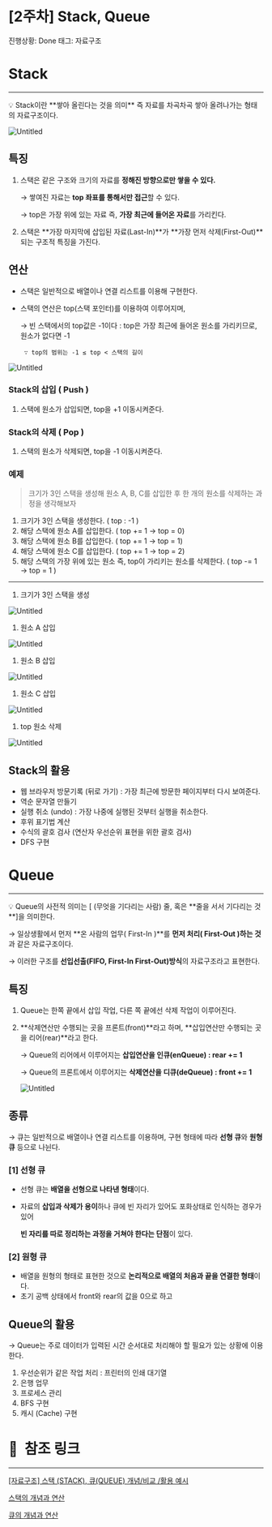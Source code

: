 # [2주차] Stack, Queue

진행상황: Done
태그: 자료구조

# Stack

---

<aside>
💡 Stack이란 **쌓아 올린다는 것을 의미** 즉 자료를 차곡차곡 쌓아 올려나가는 형태의 자료구조이다.

</aside>

![Untitled](../assets/week2_2_1.png)

## 특징

1. 스택은 같은 구조와 크기의 자료를 **정해진 방향으로만 쌓을 수 있다.**
    
    → 쌓여진 자료는 **top 좌표를 통해서만 접근**할 수 있다.
    
    → top은 가장 위에 있는 자료 즉, **가장 최근에 들어온 자료**를 가리킨다.
    
2. 스택은 **가장 마지막에 삽입된 자료(Last-In)**가 **가장 먼저 삭제(First-Out)**되는 구조적 특징을 가진다.

## 연산

- 스택은 일반적으로 배열이나 연결 리스트를 이용해 구현한다.
- 스택의 연산은 top(스택 포인터)를 이용하여 이루어지며,
    
    → 빈 스택에서의 top값은 -1이다 : top은 가장 최근에 들어온 원소를 가리키므로, 원소가 없다면 -1
    
       ∵ top의 범위는 -1 ≤ top < 스택의 길이
    

![Untitled](../assets/week2_2_2.png)

### Stack의 삽입 ( Push )

1. 스택에 원소가 삽입되면, top을 +1 이동시켜준다.

### Stack의 삭제 ( Pop )

1. 스택의 원소가 삭제되면, top을 -1 이동시켜준다.

### 예제

> 크기가 3인 스택을 생성해 원소 A, B, C를 삽입한 후 한 개의 원소를 삭제하는 과정을 생각해보자
> 
1. 크기가 3인 스택을 생성한다. ( top : -1 )
2. 해당 스택에 원소 A를 삽입한다. ( top += 1 → top = 0)
3. 해당 스택에 원소 B를 삽입한다. ( top += 1 → top = 1)
4. 해당 스택에 원소 C를 삽입한다. ( top += 1 → top = 2)
5. 해당 스택의 가장 위에 있는 원소 즉, top이 가리키는 원소를 삭제한다. ( top -= 1 → top = 1 )

---

1. 크기가 3인 스택을 생성

![Untitled](../assets/week2_2_3.png)

1. 원소 A 삽입

![Untitled](../assets/week2_2_4.png)

1. 원소 B 삽입

![Untitled](../assets/week2_2_5.png)

1. 원소 C 삽입

![Untitled](../assets/week2_2_6.png)

1. top 원소 삭제

![Untitled](../assets/week2_2_7.png)

## Stack의 활용

- 웹 브라우저 방문기록 (뒤로 가기) : 가장 최근에 방문한 페이지부터 다시 보여준다.
- 역순 문자열 만들기
- 실행 취소 (undo) : 가장 나중에 실행된 것부터 실행을 취소한다.
- 후위 표기법 계산
- 수식의 괄호 검사 (연산자 우선순위 표현을 위한 괄호 검사)
- DFS 구현

# Queue

---

<aside>
💡 Queue의 사전적 의미는 [ (무엇을 기다리는 사람) 줄, 혹은 **줄을 서서 기다리는 것**]을 의미한다.

</aside>

→ 일상생활에서 먼저 **온 사람의 업무( First-In )**를 **먼저 처리( First-Out )하는 것**과 같은 자료구조이다.

→ 이러한 구조를 **선입선출(FIFO, First-In First-Out)방식**의 자료구조라고 표현한다.

## 특징

1. Queue는 한쪽 끝에서 삽입 작업, 다른 쪽 끝에선 삭제 작업이 이루어진다.
2. **삭제연산만 수행되는 곳을 프론트(front)**라고 하며, **삽입연산만 수행되는 곳을 리어(rear)**라고 한다.
    
    → Queue의 리어에서 이루어지는 **삽입연산을 인큐(enQueue) : rear += 1**
    
    → Queue의 프론트에서 이루어지는 **삭제연산을 디큐(deQueue) : front += 1**
    
    ![Untitled](../assets/week2_2_8.png)
    

## 종류

→ 큐는 일반적으로 배열이나 연결 리스트를 이용하며, 구현 형태에 따라 **선형 큐**와 **원형 큐** 등으로 나뉜다.

### [1] 선형 큐

- 선형 큐는 **배열을 선형으로 나타낸 형태**이다.
- 자료의 **삽입과 삭제가 용이**하나 큐에 빈 자리가 있어도 포화상태로 인식하는 경우가 있어
    
    **빈 자리를 따로 정리하는 과정을 거쳐야 한다는 단점**이 있다.
    

### [2] 원형 큐

- 배열을 원형의 형태로 표현한 것으로 **논리적으로 배열의 처음과 끝을 연결한 형태**이다.
- 초기 공백 상태에서 front와 rear의 값을 0으로 하고
    
    

## Queue의 활용

→ Queue는 주로 데이터가 입력된 시간 순서대로 처리해야 할 필요가 있는 상황에 이용한다.

1. 우선순위가 같은 작업 처리 : 프린터의 인쇄 대기열
2. 은행 업무
3. 프로세스 관리
4. BFS 구현
5. 캐시 (Cache) 구현

# 🔗   참조 링크

---

[[자료구조] 스택 (STACK), 큐(QUEUE) 개념/비교 /활용 예시](https://devuna.tistory.com/22)

[스택의 개념과 연산](https://velog.io/@suitepotato/00002)

[큐의 개념과 연산](https://velog.io/@suitepotato/00004)